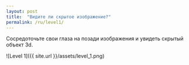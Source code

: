 ```yaml
---
layout: post
title:  "Видите ли скрытое изображение?"
permalink: /ru/level1/
---
```

Сосредоточьте свои глаза на позади изображения и увидеть скрытый объект 3d.

![Level 1]({{ site.url }}/assets/level_1.png)